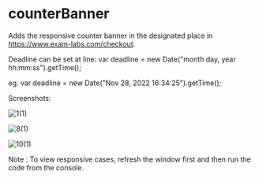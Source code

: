 # counterBanner
Adds the responsive counter banner in the designated place in https://www.exam-labs.com/checkout.

Deadline can be set at line:
var deadline = new Date("month day, year hh:mm:ss").getTime();

eg.
var deadline = new Date("Nov 28, 2022 16:34:25").getTime();

Screenshots:

![1(1)](https://user-images.githubusercontent.com/74822950/204280498-84dd2ef9-740a-4af8-a125-10f3a8df1977.PNG)

![8(1)](https://user-images.githubusercontent.com/74822950/204283115-a2e1938f-b5e4-4b8e-9f67-9a0027a4b291.PNG)

![10(1)](https://user-images.githubusercontent.com/74822950/204283570-173c61e9-375b-4620-9ec2-2f4111bc7cb9.PNG)

Note : To view responsive cases, refresh the window first and then run the code from the console.
